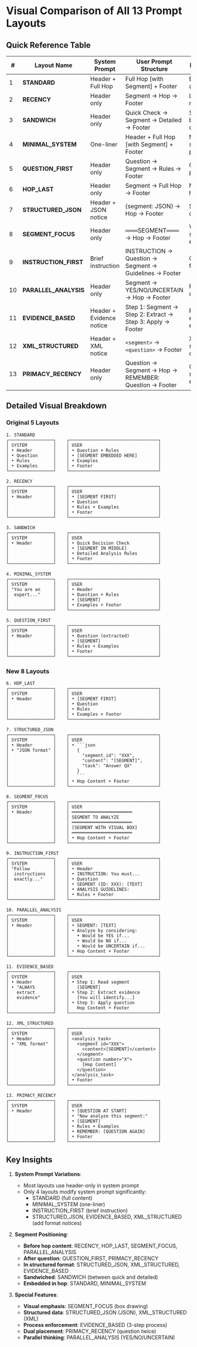 # Visual Comparison of All 13 Prompt Layouts

## Quick Reference Table

| # | Layout Name | System Prompt | User Prompt Structure | Key Purpose |
|---|-------------|---------------|----------------------|-------------|
| 1 | **STANDARD** | Header + Full Hop | Full Hop [with Segment] + Footer | Baseline approach |
| 2 | **RECENCY** | Header only | Segment → Hop → Footer | Leverage recency bias |
| 3 | **SANDWICH** | Header only | Quick Check → Segment → Detailed → Footer | Segment between checks |
| 4 | **MINIMAL_SYSTEM** | One-liner | Header + Full Hop [with Segment] + Footer | Minimal system prompt |
| 5 | **QUESTION_FIRST** | Header only | Question → Segment → Rules → Footer | Question prominence |
| 6 | **HOP_LAST** | Header only | Segment → Full Hop → Footer | Maximum hop recency |
| 7 | **STRUCTURED_JSON** | Header + JSON notice | {segment: JSON} → Hop → Footer | Structured data format |
| 8 | **SEGMENT_FOCUS** | Header only | ═══SEGMENT═══ → Hop → Footer | Visual segment emphasis |
| 9 | **INSTRUCTION_FIRST** | Brief instruction | INSTRUCTION → Question → Segment → Guidelines → Footer | Clear task framing |
| 10 | **PARALLEL_ANALYSIS** | Header only | Segment → YES/NO/UNCERTAIN → Hop → Footer | Parallel consideration |
| 11 | **EVIDENCE_BASED** | Header + Evidence notice | Step 1: Segment → Step 2: Extract → Step 3: Apply → Footer | Force evidence extraction |
| 12 | **XML_STRUCTURED** | Header + XML notice | `<segment>` → `<question>` → Footer | XML structure clarity |
| 13 | **PRIMACY_RECENCY** | Header only | Question → Segment → Hop → REMEMBER: Question → Footer | Question at start AND end |

## Detailed Visual Breakdown

### Original 5 Layouts

```
1. STANDARD
┌─────────────────┐    ┌──────────────────────────────────┐
│ SYSTEM          │    │ USER                             │
│ • Header        │    │ • Question + Rules               │
│ • Question      │    │ • [SEGMENT EMBEDDED HERE]        │
│ • Rules         │    │ • Examples                       │
│ • Examples      │    │ • Footer                         │
└─────────────────┘    └──────────────────────────────────┘

2. RECENCY  
┌─────────────────┐    ┌──────────────────────────────────┐
│ SYSTEM          │    │ USER                             │
│ • Header        │    │ • [SEGMENT FIRST]                │
│                 │    │ • Question                       │
│                 │    │ • Rules + Examples               │
│                 │    │ • Footer                         │
└─────────────────┘    └──────────────────────────────────┘

3. SANDWICH
┌─────────────────┐    ┌──────────────────────────────────┐
│ SYSTEM          │    │ USER                             │
│ • Header        │    │ • Quick Decision Check           │
│                 │    │ • [SEGMENT IN MIDDLE]            │
│                 │    │ • Detailed Analysis Rules        │
│                 │    │ • Footer                         │
└─────────────────┘    └──────────────────────────────────┘

4. MINIMAL_SYSTEM
┌─────────────────┐    ┌──────────────────────────────────┐
│ SYSTEM          │    │ USER                             │
│ "You are an     │    │ • Header                         │
│  expert..."     │    │ • Question + Rules               │
│                 │    │ • [SEGMENT]                      │
│                 │    │ • Examples + Footer              │
└─────────────────┘    └──────────────────────────────────┘

5. QUESTION_FIRST
┌─────────────────┐    ┌──────────────────────────────────┐
│ SYSTEM          │    │ USER                             │
│ • Header        │    │ • Question (extracted)           │
│                 │    │ • [SEGMENT]                      │
│                 │    │ • Rules + Examples               │
│                 │    │ • Footer                         │
└─────────────────┘    └──────────────────────────────────┘
```

### New 8 Layouts

```
6. HOP_LAST
┌─────────────────┐    ┌──────────────────────────────────┐
│ SYSTEM          │    │ USER                             │
│ • Header        │    │ • [SEGMENT FIRST]                │
│                 │    │ • Question                       │
│                 │    │ • Rules                          │
│                 │    │ • Examples + Footer              │
└─────────────────┘    └──────────────────────────────────┘

7. STRUCTURED_JSON
┌─────────────────┐    ┌──────────────────────────────────┐
│ SYSTEM          │    │ USER                             │
│ • Header        │    │ • ```json                        │
│ • "JSON format" │    │   {                              │
│                 │    │     "segment_id": "XXX",         │
│                 │    │     "content": "[SEGMENT]",      │
│                 │    │     "task": "Answer QX"          │
│                 │    │   }                              │
│                 │    │   ```                            │
│                 │    │ • Hop Content + Footer           │
└─────────────────┘    └──────────────────────────────────┘

8. SEGMENT_FOCUS
┌─────────────────┐    ┌──────────────────────────────────┐
│ SYSTEM          │    │ USER                             │
│ • Header        │    │ ═══════════════════════          │
│                 │    │ SEGMENT TO ANALYZE               │
│                 │    │ ═══════════════════════          │
│                 │    │ [SEGMENT WITH VISUAL BOX]        │
│                 │    │ ═══════════════════════          │
│                 │    │ • Hop Content + Footer           │
└─────────────────┘    └──────────────────────────────────┘

9. INSTRUCTION_FIRST
┌─────────────────┐    ┌──────────────────────────────────┐
│ SYSTEM          │    │ USER                             │
│ "Follow         │    │ • Header                         │
│  instructions   │    │ • INSTRUCTION: You must...       │
│  exactly..."    │    │ • Question                       │
│                 │    │ • SEGMENT (ID: XXX): [TEXT]      │
│                 │    │ • ANALYSIS GUIDELINES:           │
│                 │    │ • Rules + Footer                 │
└─────────────────┘    └──────────────────────────────────┘

10. PARALLEL_ANALYSIS
┌─────────────────┐    ┌──────────────────────────────────┐
│ SYSTEM          │    │ USER                             │
│ • Header        │    │ • SEGMENT: [TEXT]                │
│                 │    │ • Analyze by considering:        │
│                 │    │   • Would be YES if...           │
│                 │    │   • Would be NO if...            │
│                 │    │   • Would be UNCERTAIN if...     │
│                 │    │ • Hop Content + Footer           │
└─────────────────┘    └──────────────────────────────────┘

11. EVIDENCE_BASED
┌─────────────────┐    ┌──────────────────────────────────┐
│ SYSTEM          │    │ USER                             │
│ • Header        │    │ • Step 1: Read segment           │
│ • "ALWAYS       │    │   [SEGMENT]                      │
│   extract       │    │ • Step 2: Extract evidence       │
│   evidence"     │    │   [You will identify...]         │
│                 │    │ • Step 3: Apply question         │
│                 │    │   Hop Content + Footer           │
└─────────────────┘    └──────────────────────────────────┘

12. XML_STRUCTURED
┌─────────────────┐    ┌──────────────────────────────────┐
│ SYSTEM          │    │ USER                             │
│ • Header        │    │ <analysis_task>                  │
│ • "XML format"  │    │   <segment id="XXX">             │
│                 │    │     <content>[SEGMENT]</content> │
│                 │    │   </segment>                     │
│                 │    │   <question number="X">          │
│                 │    │     [Hop Content]                │
│                 │    │   </question>                    │
│                 │    │ </analysis_task>                 │
│                 │    │ • Footer                         │
└─────────────────┘    └──────────────────────────────────┘

13. PRIMACY_RECENCY
┌─────────────────┐    ┌──────────────────────────────────┐
│ SYSTEM          │    │ USER                             │
│ • Header        │    │ • [QUESTION AT START]            │
│                 │    │ • "Now analyze this segment:"    │
│                 │    │ • [SEGMENT]                      │
│                 │    │ • Rules + Examples               │
│                 │    │ • REMEMBER: [QUESTION AGAIN]     │
│                 │    │ • Footer                         │
└─────────────────┘    └──────────────────────────────────┘
```

## Key Insights

1. **System Prompt Variations**:
   - Most layouts use header-only in system prompt
   - Only 4 layouts modify system prompt significantly:
     - STANDARD (full content)
     - MINIMAL_SYSTEM (one-liner)
     - INSTRUCTION_FIRST (brief instruction)
     - STRUCTURED_JSON, EVIDENCE_BASED, XML_STRUCTURED (add format notices)

2. **Segment Positioning**:
   - **Before hop content**: RECENCY, HOP_LAST, SEGMENT_FOCUS, PARALLEL_ANALYSIS
   - **After question**: QUESTION_FIRST, PRIMACY_RECENCY
   - **In structured format**: STRUCTURED_JSON, XML_STRUCTURED, EVIDENCE_BASED
   - **Sandwiched**: SANDWICH (between quick and detailed)
   - **Embedded in hop**: STANDARD, MINIMAL_SYSTEM

3. **Special Features**:
   - **Visual emphasis**: SEGMENT_FOCUS (box drawing)
   - **Structured data**: STRUCTURED_JSON (JSON), XML_STRUCTURED (XML)
   - **Process enforcement**: EVIDENCE_BASED (3-step process)
   - **Dual placement**: PRIMACY_RECENCY (question twice)
   - **Parallel thinking**: PARALLEL_ANALYSIS (YES/NO/UNCERTAIN) 